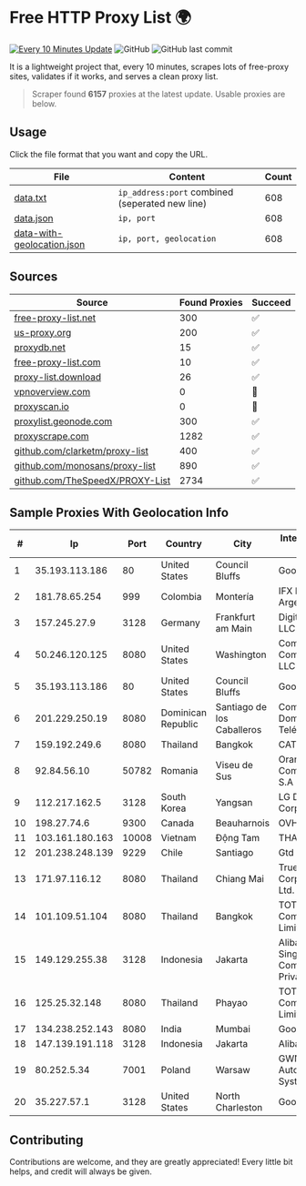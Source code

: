 
# Free HTTP Proxy List 🌍

[![Every 10 Minutes Update](https://github.com/mertguvencli/http-proxy-list/actions/workflows/main.yml/badge.svg?branch=main)](https://github.com/mertguvencli/http-proxy-list/actions/workflows/main.yml)
![GitHub](https://img.shields.io/github/license/mertguvencli/http-proxy-list)
![GitHub last commit](https://img.shields.io/github/last-commit/mertguvencli/http-proxy-list)

It is a lightweight project that, every 10 minutes, scrapes lots of free-proxy sites, validates if it works, and serves a clean proxy list.


> Scraper found **6157** proxies at the latest update. Usable proxies are below.

## Usage

Click the file format that you want and copy the URL.


|File|Content|Count|
|----|-------|-----|
|[data.txt](https://raw.githubusercontent.com/mertguvencli/http-proxy-list/main/proxy-list/data.txt)|`ip_address:port` combined (seperated new line)|608|
|[data.json](https://raw.githubusercontent.com/mertguvencli/http-proxy-list/main/proxy-list/data.json)|`ip, port`|608|
|[data-with-geolocation.json](https://raw.githubusercontent.com/mertguvencli/http-proxy-list/main/proxy-list/data-with-geolocation.json)|`ip, port, geolocation`|608|

## Sources

|Source|Found Proxies|Succeed|
|------|-------------|-------|
|[free-proxy-list.net](https://free-proxy-list.net)|300|✅|
|[us-proxy.org](https://www.us-proxy.org)|200|✅|
|[proxydb.net](http://proxydb.net)|15|✅|
|[free-proxy-list.com](https://free-proxy-list.com/?page=&port=&type%5B%5D=http&type%5B%5D=https&up_time=0&search=Search)|10|✅|
|[proxy-list.download](https://www.proxy-list.download/HTTP)|26|✅|
|[vpnoverview.com](https://vpnoverview.com/privacy/anonymous-browsing/free-proxy-servers)|0|🚫|
|[proxyscan.io](https://www.proxyscan.io)|0|🚫|
|[proxylist.geonode.com](https://proxylist.geonode.com/api/proxy-list?limit=300&page=1&sort_by=lastChecked&sort_type=desc&protocols=http,https)|300|✅|
|[proxyscrape.com](https://api.proxyscrape.com/v2/?request=displayproxies&protocol=http&timeout=10000&country=all&ssl=all&anonymity=all)|1282|✅|
|[github.com/clarketm/proxy-list](https://raw.githubusercontent.com/clarketm/proxy-list/master/proxy-list-raw.txt)|400|✅|
|[github.com/monosans/proxy-list](https://raw.githubusercontent.com/monosans/proxy-list/main/proxies/http.txt)|890|✅|
|[github.com/TheSpeedX/PROXY-List](https://raw.githubusercontent.com/TheSpeedX/PROXY-List/master/http.txt)|2734|✅|


## Sample Proxies With Geolocation Info

|#|Ip|Port|Country|City|Internet Service Provider|
|-|--|----|-------|----|-------------------------|
|1|35.193.113.186|80|United States|Council Bluffs|Google LLC|
|2|181.78.65.254|999|Colombia|Montería|IFX Networks Argentina S.R.L|
|3|157.245.27.9|3128|Germany|Frankfurt am Main|DigitalOcean, LLC|
|4|50.246.120.125|8080|United States|Washington|Comcast Cable Communications, LLC|
|5|35.193.113.186|80|United States|Council Bluffs|Google LLC|
|6|201.229.250.19|8080|Dominican Republic|Santiago de los Caballeros|Compañía Dominicana de Teléfonos S. A.|
|7|159.192.249.6|8080|Thailand|Bangkok|CAT-BB|
|8|92.84.56.10|50782|Romania|Viseu de Sus|Orange Romania Communication S.A|
|9|112.217.162.5|3128|South Korea|Yangsan|LG DACOM Corporation|
|10|198.27.74.6|9300|Canada|Beauharnois|OVH SAS|
|11|103.161.180.163|10008|Vietnam|Động Tam|THAIAN|
|12|201.238.248.139|9229|Chile|Santiago|Gtd Internet S.A|
|13|171.97.116.12|8080|Thailand|Chiang Mai|True Internet Corporation CO. Ltd.|
|14|101.109.51.104|8080|Thailand|Bangkok|TOT Public Company Limited|
|15|149.129.255.38|3128|Indonesia|Jakarta|Alibaba.com Singapore E-Commerce Private Limited|
|16|125.25.32.148|8080|Thailand|Phayao|TOT Public Company Limited|
|17|134.238.252.143|8080|India|Mumbai|Google LLC|
|18|147.139.191.118|3128|Indonesia|Jakarta|Alibaba.com LLC|
|19|80.252.5.34|7001|Poland|Warsaw|GWNET Autonomus System|
|20|35.227.57.1|3128|United States|North Charleston|Google LLC|



## Contributing

Contributions are welcome, and they are greatly appreciated! Every
little bit helps, and credit will always be given.

